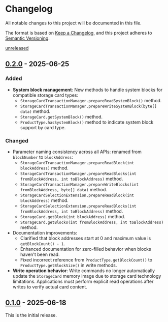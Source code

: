 # Changelog
All notable changes to this project will be documented in this file.

The format is based on [Keep a Changelog](https://keepachangelog.com/en/1.0.0/),
and this project adheres to [Semantic Versioning](https://semver.org/spec/v2.0.0.html).

[unreleased]

## [0.2.0] - 2025-06-25
### Added
- **System block management**: New methods to handle system blocks for compatible storage card types:
    - `StorageCardTransactionManager.prepareReadSystemBlock()` method.
    - `StorageCardTransactionManager.prepareWriteSystemBlock(byte[] data)` method.
    - `StorageCard.getSystemBlock()` method.
    - `ProductType.hasSystemBlock()` method to indicate system block support by card type.
### Changed
- Parameter naming consistency across all APIs: renamed from `blockNumber` to `blockAddress`:
    - `StorageCardTransactionManager.prepareReadBlock(int blockAddress)` method.
    - `StorageCardTransactionManager.prepareReadBlocks(int fromBlockAddress, int toBlockAddress)` method.
    - `StorageCardTransactionManager.prepareWriteBlocks(int fromBlockAddress, byte[] data)` method.
    - `StorageCardSelectionExtension.prepareReadBlock(int blockAddress)` method.
    - `StorageCardSelectionExtension.prepareReadBlocks(int fromBlockAddress, int toBlockAddress)` method.
    - `StorageCard.getBlock(int blockAddress)` method.
    - `StorageCard.getBlocks(int fromBlockAddress, int toBlockAddress)` method.
- Documentation improvements:
    - Clarified that block addresses start at 0 and maximum value is `getBlockCount() - 1`.
    - Enhanced documentation for zero-filled behavior when blocks haven't been read.
    - Fixed incorrect reference from `ProductType.getBlockCount()` to `ProductType.getBlockSize()` in write methods.
- **Write operation behavior**: Write commands no longer automatically update the `StorageCard` memory image due to
  storage card technology limitations. Applications must perform explicit read operations after writes to verify actual
  card content.

## [0.1.0] - 2025-06-18
This is the initial release.

[unreleased]: https://github.com/eclipse-keypop/keypop-storagecard-java-api/compare/0.2.0...HEAD
[0.2.0]: https://github.com/eclipse-keypop/keypop-storagecard-java-api/compare/0.1.0...0.2.0
[0.1.0]: https://github.com/eclipse-keypop/keypop-storagecard-java-api/releases/tag/0.1.0
